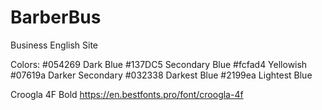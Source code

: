 # BarberBus
Business English Site

Colors:
#054269 Dark Blue
#137DC5 Secondary Blue
#fcfad4 Yellowish
#07619a Darker Secondary
#032338 Darkest Blue
#2199ea Lightest Blue

Croogla 4F Bold https://en.bestfonts.pro/font/croogla-4f